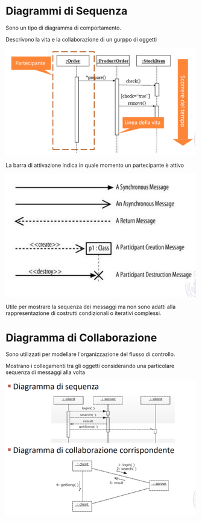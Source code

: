 # Diagrammi di Sequenza

Sono un tipo di diagramma di comportamento.

Descrivono la vita e la collaborazione di un gurppo di oggetti

![sequenza](imgs/sequenza.png)

La barra di attivazione indica in quale momento un partecipante è attivo

![frecce](imgs/frecce.png)

Utile per mostrare la sequenza dei messaggi ma non sono adatti alla rappresentazione di costrutti condizionali o iterativi complessi.

# Diagramma di Collaborazione

Sono utilizzati per modellare l'organizzazione del flusso di controllo.

Mostrano i collegamenti tra gli oggetti considerando una particolare sequenza di messaggi alla volta

![collaborazione](imgs/collaborazione.png)